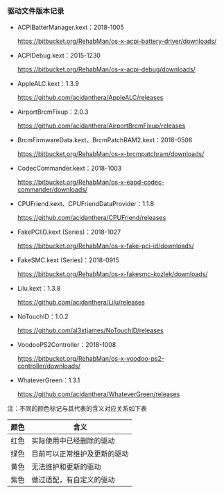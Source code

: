 ### 驱动文件版本记录



- ACPIBatterManager.kext：2018-1005

  https://bitbucket.org/RehabMan/os-x-acpi-battery-driver/downloads/

  

- ACPIDebug.kext：2015-1230

  https://bitbucket.org/RehabMan/os-x-acpi-debug/downloads/

  

- AppleALC.kext：1.3.9

  https://github.com/acidanthera/AppleALC/releases

  

- AirportBrcmFixup：2.0.3

  https://github.com/acidanthera/AirportBrcmFixup/releases

  

- BrcmFirmwareData.kext、BrcmPatchRAM2.kext：2018-0506

  https://bitbucket.org/RehabMan/os-x-brcmpatchram/downloads/

  

- CodecCommander.kext：2018-1003

  https://bitbucket.org/RehabMan/os-x-eapd-codec-commander/downloads/

  

- CPUFriend.kext、CPUFriendDataProvider：1.1.8

  https://github.com/acidanthera/CPUFriend/releases

  

- FakePCIID.kext (Series)：2018-1027

  https://bitbucket.org/RehabMan/os-x-fake-pci-id/downloads/

  

- FakeSMC.kext (Series)：2018-0915

  https://bitbucket.org/RehabMan/os-x-fakesmc-kozlek/downloads/

  

- Lilu.kext：1.3.8

  https://github.com/acidanthera/Lilu/releases

  

- NoTouchID：1.0.2

  https://github.com/al3xtjames/NoTouchID/releases

  

- VoodooPS2Controller：2018-1008

  https://bitbucket.org/RehabMan/os-x-voodoo-ps2-controller/downloads/

  

- WhateverGreen：1.3.1

  https://github.com/acidanthera/WhateverGreen/releases



注：不同的颜色标记与其代表的含义对应关系如下表

| 颜色 | 含义                         |
| ---- | ---------------------------- |
| 红色 | 实际使用中已经删除的驱动     |
| 绿色 | 目前可以正常维护及更新的驱动 |
| 黄色 | 无法维护和更新的驱动         |
| 紫色 | 做过适配，有自定义的驱动     |

